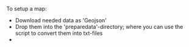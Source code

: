 To setup a map:

- Download needed data as 'Geojson'
- Drop them into the 'preparedata'-directory; where you can use the script to convert them into txt-files
- 